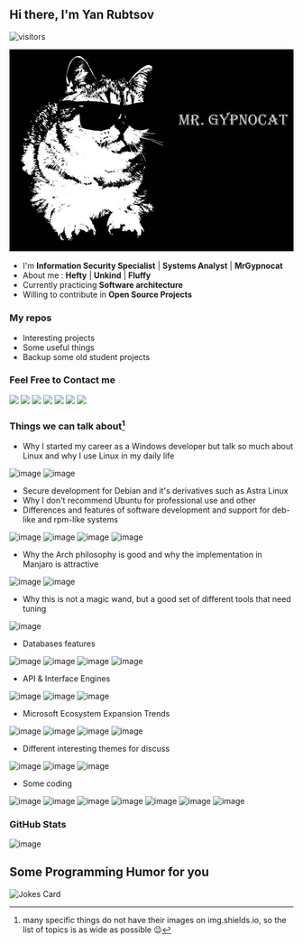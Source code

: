 ## Hi there, I'm Yan Rubtsov

![visitors](https://visitor-badge.glitch.me/badge?page_id=mrgypnocat.mrgypnocat)

![](/assets/mrgypnocat.jpg)

- I'm  **Information Security Specialist** | **Systems Analyst** | **MrGypnocat**
- About me : **Hefty** | **Unkind** | **Fluffy**
- Currently practicing **Software architecture**
- Willing to contribute in **Open Source Projects**

### My repos
- Interesting projects
- Some useful things
- Backup some old student projects

### Feel Free to Contact me
<a target="_blank" href = 'https://github.com/mrgypnocat'> <img src="https://img.shields.io/badge/GitHub-100000?style=for-the-badge&logo=github&logoColor=white"/></a> 
<a target="_blank" href = 'https://telegram.me/mrgypnocat'> <img src="https://img.shields.io/badge/Telegram-2CA5E0?style=for-the-badge&logo=telegram&logoColor=white"/></a> 
<a target="_blank" href = 'https://vk.com/mrgypnocat'> <img src="https://img.shields.io/badge/вконтакте-%232E87FB.svg?&style=for-the-badge&logo=vk&logoColor=white"/></a> 
<a target="_blank" href = 'https://www.facebook.com/yan.gypnocat'> <img src="https://img.shields.io/badge/Facebook-1877F2?style=for-the-badge&logo=facebook&logoColor=white"/></a> 
<a target="_blank" href = 'https://www.linkedin.com/in/mrgypnocat'> <img src="https://img.shields.io/badge/LinkedIn-0077B5?style=for-the-badge&logo=linkedin&logoColor=white"/></a> 
<a target="_blank" href = 'mailto:mr.gypnocat@gmail.com'> <img src="https://img.shields.io/badge/Gmail-D14836?style=for-the-badge&logo=gmail&logoColor=white"/></a> 
<a target="_blank" href = 'mrgypnocat.online'> <img src="https://img.shields.io/badge/website-000000?style=for-the-badge&logo=About.me&logoColor=white"/></a> 

### Things we can talk about[^1]

- Why I started my career as a Windows developer but talk so much about Linux and why I use Linux in my daily life

![image](https://img.shields.io/badge/Windows-0078D6?style=for-the-badge&logo=windows&logoColor=white)
![image](https://img.shields.io/badge/Linux-FCC624?style=for-the-badge&logo=linux&logoColor=black)

- Secure development for Debian and it's derivatives such as Astra Linux
- Why I don't recommend Ubuntu for professional use and other
- Differences and features of software development and support for deb-like and rpm-like systems

![image](https://img.shields.io/badge/Debian-A81D33?style=for-the-badge&logo=debian&logoColor=white) 
![image](https://img.shields.io/badge/Ubuntu-E95420?style=for-the-badge&logo=ubuntu&logoColor=white)
![image](https://img.shields.io/badge/Cent%20OS-262577?style=for-the-badge&logo=CentOS&logoColor=white)
![image](https://img.shields.io/badge/Red%20Hat-EE0000?style=for-the-badge&logo=redhat&logoColor=white)

- Why the Arch philosophy is good and why the implementation in Manjaro is attractive

![image](https://img.shields.io/badge/Arch_Linux-1793D1?style=for-the-badge&logo=arch-linux&logoColor=white)
![image](https://img.shields.io/badge/manjaro-35BF5C?style=for-the-badge&logo=manjaro&logoColor=white)

- Why this is not a magic wand, but a good set of different tools that need tuning

![image](https://img.shields.io/badge/Kali_Linux-557C94?style=for-the-badge&logo=kali-linux&logoColor=white)

- Databases features

![image](https://img.shields.io/badge/MariaDB-003545?style=for-the-badge&logo=mariadb&logoColor=white)
![image](https://img.shields.io/badge/MySQL-005C84?style=for-the-badge&logo=mysql&logoColor=white)
![image](https://img.shields.io/badge/PostgreSQL-316192?style=for-the-badge&logo=postgresql&logoColor=white)
![image](https://img.shields.io/badge/redis-CC0000.svg?&style=for-the-badge&logo=redis&logoColor=white)

- API & Interface Engines

![image](https://img.shields.io/badge/rabbitmq-%23FF6600.svg?&style=for-the-badge&logo=rabbitmq&logoColor=white)
![image](https://img.shields.io/badge/Apache_Kafka-231F20?style=for-the-badge&logo=apache-kafka&logoColor=white)
![image](https://img.shields.io/badge/GraphQl-E10098?style=for-the-badge&logo=graphql&logoColor=white)

- Microsoft Ecosystem Expansion Trends
 
![image](https://img.shields.io/badge/.NET-512BD4?style=for-the-badge&logo=dotnet&logoColor=white)
![image](https://img.shields.io/badge/NuGet-004880?style=for-the-badge&logo=nuget&logoColor=white)
![image](https://img.shields.io/badge/PowerShell-5391FE?style=for-the-badge&logo=PowerShell&logoColor=white)
![image](https://img.shields.io/badge/Microsoft-666666?style=for-the-badge&logo=microsoft&logoColor=white)

- Different interesting themes for discuss

![image](https://img.shields.io/badge/Docker-2CA5E0?style=for-the-badge&logo=docker&logoColor=white)
![image](https://img.shields.io/badge/Snyk-4C4A73?style=for-the-badge&logo=snyk&logoColor=white)
![image](https://img.shields.io/badge/Jenkins-D24939?style=for-the-badge&logo=Jenkins&logoColor=white)

- Some coding

![image](https://img.shields.io/badge/C-00599C?style=for-the-badge&logo=c&logoColor=white)
![image](https://img.shields.io/badge/C%2B%2B-00599C?style=for-the-badge&logo=c%2B%2B&logoColor=white)
![image](https://img.shields.io/badge/C%23-239120?style=for-the-badge&logo=c-sharp&logoColor=white)
![image](https://img.shields.io/badge/Python-FFD43B?style=for-the-badge&logo=python&logoColor=blue)
![image](https://img.shields.io/badge/Kotlin-0095D5?&style=for-the-badge&logo=kotlin&logoColor=white)
![image](https://img.shields.io/badge/Java-ED8B00?style=for-the-badge&logo=java&logoColor=white)
![image](https://img.shields.io/badge/Rust-black?style=for-the-badge&logo=rust&logoColor=#E57324)

[^1]: many specific things do not have their images on img.shields.io, so the list of topics is as wide as possible :wink:

### GitHub Stats
![image](https://github-readme-streak-stats.herokuapp.com/?user=mrgypnocat)

## Some Programming Humor for you
![Jokes Card](https://readme-jokes.vercel.app/api?theme=default)
